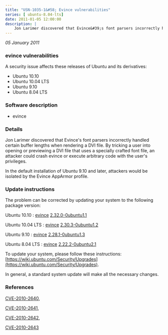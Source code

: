 ```yaml
---
title: "USN-1035-1&#58; Evince vulnerabilities"
series: [ ubuntu-8.04-lts]
date: 2011-01-05 12:00:00
description: |
    Jon Larimer discovered that Evince&#39;s font parsers incorrectly handled certain buffer lengths when rendering a DVI file. By tricking a user into opening or previewing a DVI file that uses a specially crafted font file, an attacker could crash evince or execute arbitrary code with the user&#39;s privileges.
--- 
```

 
 

*05 January 2011*

### evince vulnerabilities

A security issue affects these releases of Ubuntu and its derivatives:

* Ubuntu 10.10
* Ubuntu 10.04 LTS
* Ubuntu 9.10
* Ubuntu 8.04 LTS

### Software description

* evince 

### Details

Jon Larimer discovered that Evince&#39;s font parsers incorrectly handled certain buffer lengths when rendering a DVI file. By tricking a user into opening or previewing a DVI file that uses a specially crafted font file, an attacker could crash evince or execute arbitrary code with the user&#39;s privileges.

In the default installation of Ubuntu 9.10 and later, attackers would be isolated by the Evince AppArmor profile. 

### Update instructions

The problem can be corrected by updating your system to the following package version:

Ubuntu 10.10
 : [evince](https://launchpad.net/ubuntu/+source/evince) <span> [2.32.0-0ubuntu1.1](https://launchpad.net/ubuntu/+source/evince/2.32.0-0ubuntu1.1) </span> 

Ubuntu 10.04 LTS
 : [evince](https://launchpad.net/ubuntu/+source/evince) <span> [2.30.3-0ubuntu1.2](https://launchpad.net/ubuntu/+source/evince/2.30.3-0ubuntu1.2) </span> 

Ubuntu 9.10
 : [evince](https://launchpad.net/ubuntu/+source/evince) <span> [2.28.1-0ubuntu1.3](https://launchpad.net/ubuntu/+source/evince/2.28.1-0ubuntu1.3) </span> 

Ubuntu 8.04 LTS
 : [evince](https://launchpad.net/ubuntu/+source/evince) <span> [2.22.2-0ubuntu2.1](https://launchpad.net/ubuntu/+source/evince/2.22.2-0ubuntu2.1) </span> 

To update your system, please follow these instructions: [https://wiki.ubuntu.com/Security/Upgrades](https://wiki.ubuntu.com/Security/Upgrades).

In general, a standard system update will make all the necessary changes. 

### References

 
 [CVE-2010-2640](http://people.ubuntu.com/~ubuntu-security/cve/CVE-2010-2640), 

 [CVE-2010-2641](http://people.ubuntu.com/~ubuntu-security/cve/CVE-2010-2641), 

 [CVE-2010-2642](http://people.ubuntu.com/~ubuntu-security/cve/CVE-2010-2642), 

 [CVE-2010-2643](http://people.ubuntu.com/~ubuntu-security/cve/CVE-2010-2643)
 


